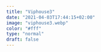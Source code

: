 ```yaml
---
title: "Viphouse3"
date: "2021-04-03T17:44:15+02:00"
image: "viphouse3.webp"
color: "#fff"
type: "normal"
draft: false
---
```

